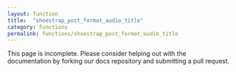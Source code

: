 ```yaml
---
layout: function
title:  "shoestrap_post_format_audio_title"
category: functions
permalink: functions/shoestrap_post_format_audio_title
---
```


This page is incomplete. Please consider helping out with the documentation by forking our docs repository and submitting a pull request.